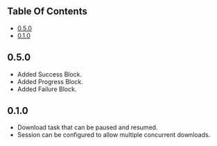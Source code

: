 ## Table Of Contents

* [0.5.0](#0.5.0)
* [0.1.0](#0.1.0)

## 0.5.0

- Added Success Block.
- Added Progress Block.
- Added Failure Block.

## 0.1.0

- Download task that can be paused and resumed.
- Session can be configured to allow multiple concurrent downloads.


